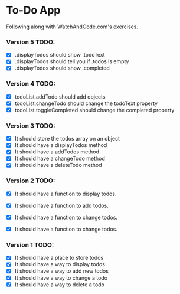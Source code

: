 # To-Do App

Following along with WatchAndCode.com's exercises.

### Version 5 TODO:
- [x] .displayTodos should show .todoText
- [x] .displayTodos should tell you if .todos is empty
- [x] .displayTodos should show .completed

### Version 4 TODO:
- [x] todoList.addTodo should add objects
- [x] todoList.changeTodo should change the todoText property
- [x] todoList.toggleCompleted should change the completed property

### Version 3 TODO:
- [x] It should store the todos array on an object
- [x] It should have a displayTodos method
- [x] It should have a addTodos method
- [x] It should have a changeTodo method
- [x] It should have a deleteTodo method

### Version 2 TODO:
- [x] It should have a function to display todos.
- [x] It should have a function to add todos.
- [x] It should have a function to change todos.
- [x] It should have a function to change todos.


### Version 1 TODO:
- [x] It should have a place to store todos
- [x] It should have a way to display todos
- [x] It should have a way to add new todos
- [x] It should have a way to change a todo
- [x] It should have a way to delete a todo
